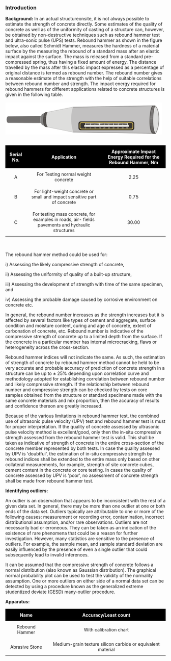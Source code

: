 ### Introduction

<strong>Background:</strong> In an actual structureonsite, it is not always possible to estimate the strength of concrete directly. Some estimates of the quality of concrete as well as of the uniformity of casting of a structure can, however, be obtained by non-destructive techniques such as rebound hammer test and ultra-sonic pulse (UPS) tests. Rebound hammer as shown in the figure below, also called Schmidt Hammer, measures the hardness of a material surface by the measuring the rebound of a standard mass after an elastic impact against the surface. The mass is released from a standard pre-compressed spring, thus having a fixed amount of energy. The distance travelled by the mass after this elastic impact expressed as a percentage of original distance is termed as rebound number. The rebound number gives a reasonable estimate of the strength with the help of suitable correlations between rebound number and strength. The impact energy required for rebound hammers for different applications related to concrete structures is given in the following table.
<br><br>
<img src="images/t1.jpg" height="100px">
<br><br>  

<table style="text-align: center;">
    <tr  style="background-color: #000; color: #FFF;">
        <th style="text-align : center; padding:10px;">Serial No.</th>
        <th style="text-align : center;padding:10px; ">Application</th>
        <th style="text-align : center;padding:10px; ">Approximate Impact Energy Required for the Rebound Hammer, Nm</th>
    </tr>
    <tr>
        <td  style="padding: 10px;">A</td>
        <td  style="padding: 10px;">For Testing normal weight concrete</td>
        <td style="padding: 10px;">2.25</td>
    </tr>
    <tr>
        <td style="padding: 10px;">B</td>
        <td style="padding: 10px;">For light-weight concrete or small and impact sensitive part of concrete</td>
        <td style="padding: 10px;">0.75</td>
    </tr>
    <tr>
        <td style="padding: 10px;">C</td>
        <td style="padding: 10px;">For testing mass concrete, for examples in roads, air- fields pavements and hydraulic structures</td>
        <td style="padding: 10px;">30.00</td>
    </tr>
</table>

<br><br>
The rebound hammer method could be used for:

i)  Assessing the likely compressive strength of concrete,

ii) Assessing the uniformity of quality of a built-up structure,

iii)    Assessing the development of strength with time of the same specimen, and

iv) Assessing the probable damage caused by corrosive environment on concrete etc.


In general, the rebound number increases as the strength increases but it is affected by several factors like types of cement and aggregate, surface condition and moisture content, curing and age of concrete, extent of carbonation of concrete, etc. Rebound number is indicative of the compressive strength of concrete up to a limited depth from the surface. If the concrete in a particular member has internal microcracking, flaws or heterogeneity across the cross-section.


Rebound hammer indices will not indicate the same. As such, the estimation of strength of concrete by rebound hammer method cannot be held to be very accurate and probable accuracy of prediction of concrete strength in a structure can be up to &#177; 25% depending upon correlation curve and methodology adopted for establishing correlation between rebound number and likely compressive strength. If the relationship between rebound number and compressive strength can be checked by tests on core samples obtained from the structure or standard specimens made with the same concrete materials and mix proportion, then the accuracy of results and confidence thereon are greatly increased.


Because of the various limitations in rebound hammer test, the combined use of ultrasonic pulse velocity (UPV) test and rebound hammer test is must for proper interpretation. If the quality of concrete assessed by ultrasonic pulse velocity method is excellent/good, only then the in-situ compressive strength assessed from the rebound hammer test is valid. This shall be taken as indicative of strength of concrete in the entire cross-section of the concrete member represented by both tests. In case the quality assessed by UPV is 'doubtful', the estimation of in-situ compressive strength by rebound indices shall be extended to the entire mass only based on other collateral measurements, for example, strength of site concrete cubes, cement content in the concrete or core testing. In cases the quality of concrete assessed by UPV is 'poor', no assessment of concrete strength shall be made from rebound hammer test.


<strong>Identifying outliers:</strong> 


An outlier is an observation that appears to be inconsistent with the rest of a given data set. In general, there may be more than one outlier at one or both ends of the data set. Outliers typically are attributable to one or more of the following causes: measurement or recording error, contamination, incorrect distributional assumption, and/or rare observations. Outliers are not necessarily bad or erroneous. They can be taken as an indication of the existence of rare phenomena that could be a reason for further investigation. However, many statistics are sensitive to the presence of outliers. For example, the sample mean, and sample standard deviation are easily influenced by the presence of even a single outlier that could subsequently lead to invalid inferences.


It can be assumed that the compressive strength of concrete follows a normal distribution (also known as Gaussian distribution). The graphical normal probability plot can be used to test the validity of the normality assumption. One or more outliers on either side of a normal data set can be detected by using a procedure known as the generalized extreme studentized deviate (GESD) many-outlier procedure.


<strong>Apparatus:</strong> 

   <table style="text-align: center;">
    <tr style="background-color: #000; color: #FFF;">
        <th style="text-align : center; padding:10px;">Name</th>
        <th style="text-align : center; padding:10px; ">Accuracy/Least count</th>
    </tr>
    <tr>
        <td  style="padding: 10px;">Rebound Hammer</td>
        <td  style="padding: 10px;">With calibration chart</td>
    </tr>
    <tr>
        <td style="padding: 10px;">Abrasive Stone</td><td style="padding: 10px;">Medium-grain texture silicon carbide or equivalent material</td>
    </tr>
</table>

